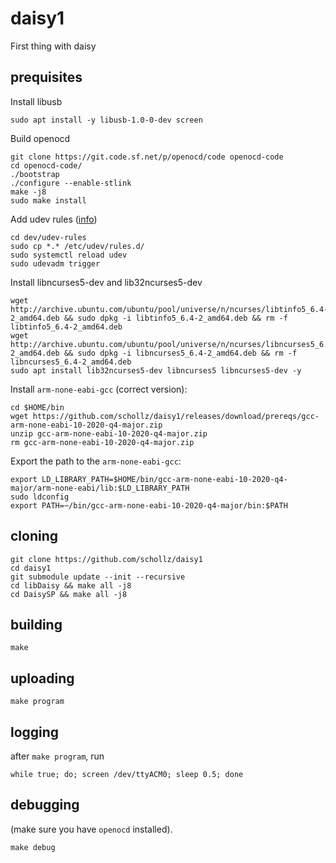 # daisy1
First thing with daisy

## prequisites

Install libusb

```
sudo apt install -y libusb-1.0-0-dev screen
```

Build openocd

```
git clone https://git.code.sf.net/p/openocd/code openocd-code
cd openocd-code/
./bootstrap 
./configure --enable-stlink
make -j8
sudo make install
```

Add udev rules ([info](https://forum.electro-smith.com/t/st-link-and-cortex-debugger-on-ubuntu-24-04/5260))

```
cd dev/udev-rules
sudo cp *.* /etc/udev/rules.d/
sudo systemctl reload udev
sudo udevadm trigger
````

Install libncurses5-dev and lib32ncurses5-dev

```
wget http://archive.ubuntu.com/ubuntu/pool/universe/n/ncurses/libtinfo5_6.4-2_amd64.deb && sudo dpkg -i libtinfo5_6.4-2_amd64.deb && rm -f libtinfo5_6.4-2_amd64.deb
wget http://archive.ubuntu.com/ubuntu/pool/universe/n/ncurses/libncurses5_6.4-2_amd64.deb && sudo dpkg -i libncurses5_6.4-2_amd64.deb && rm -f libncurses5_6.4-2_amd64.deb
sudo apt install lib32ncurses5-dev libncurses5 libncurses5-dev -y 
```

Install `arm-none-eabi-gcc` (correct version):

```
cd $HOME/bin
wget https://github.com/schollz/daisy1/releases/download/prereqs/gcc-arm-none-eabi-10-2020-q4-major.zip
unzip gcc-arm-none-eabi-10-2020-q4-major.zip
rm gcc-arm-none-eabi-10-2020-q4-major.zip
```

Export the path to the `arm-none-eabi-gcc`:

```
export LD_LIBRARY_PATH=$HOME/bin/gcc-arm-none-eabi-10-2020-q4-major/arm-none-eabi/lib:$LD_LIBRARY_PATH
sudo ldconfig
export PATH=~/bin/gcc-arm-none-eabi-10-2020-q4-major/bin:$PATH
```

## cloning

```
git clone https://github.com/schollz/daisy1
cd daisy1
git submodule update --init --recursive 
cd libDaisy && make all -j8
cd DaisySP && make all -j8
```

## building


```
make 
```

## uploading

```
make program
```

## logging

after `make program`, run

```
while true; do; screen /dev/ttyACM0; sleep 0.5; done
```

## debugging

(make sure you have `openocd` installed).

```
make debug
```